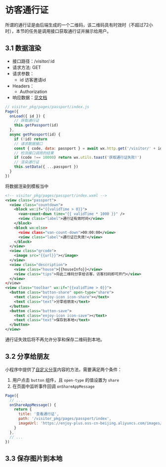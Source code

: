 # 访客通行证

所谓的通行证是由后端生成的一个二维码，该二维码具有时效时（不超过72小时），本节的任务是调用接口获取通行证并展示给用户。

## 3.1 数据渲染

- 接口路径：/visitor/:id
- 请求方法: GET
- 请求参数：
  - id 访客邀请id
- Headers：
  - Authorization
- 响应数据：[见文档](https://www.apifox.cn/apidoc/shared-8d66c345-7a9a-4844-9a5a-1201852f6faa/api-42635315)

```javascript
// visitor_pkg/pages/passport/index.js
Page({
  onLoad({ id }) {
    // 获取通行证
    this.getPassport(id)
  },
  async getPassport(id) {
    if (!id) return
    // 请求数据接口
    const { code, data: passport } = await wx.http.get('/visitor/' + id)
    // 检测接口调用的结果
    if (code !== 10000) return wx.utils.toast('获取通行证失败!')
    // 渲染通行证
    this.setData({ ...passport })
  }
})
```

将数据渲染到模板当中

```xml
<!-- visitor_pkg/pages/passport/index.wxml -->
<view class="passport">
  <view class="countdown">
    <block wx:if="{{validTime > 0}}">
      <van-count-down time="{{ validTime * 1000 }}" />
      <view class="label">通行证有效时间</view>
    </block>
    <block wx:else>
      <view class="van-count-down">00:00:00</view>
      <view class="label">通行证已失效!</view>
    </block>
  </view>
  <view class="qrcode">
    <image src="{{url}}"></image>
  </view>
  <view class="description">
    <view class="house">{{houseInfo}}</view>
    <view class="tips">将此二维码分享给访客，访客扫码即可开门</view>
  </view>
</view>
<view class="toolbar" wx:if="{{validTime > 0}}">
  <button class="button-share" open-type="share">
    <text class="enjoy-icon icon-share"></text>
    <text class="text">分享给朋友</text>
  </button>
  <button class="button-save">
    <text class="enjoy-icon icon-save"></text>
    <text class="text">保存到本地</text>
  </button>
</view>
```

通行证失效后将不再允许分享和保存二维码到本地。

## 3.2 分享给朋友

小程序中提供了[自定义分享](https://developers.weixin.qq.com/miniprogram/dev/reference/api/Page.html#onShareAppMessage-Object-object)内容的方法，需要满足两个条件：

1. 用户点击 `button` 组件，且 `open-type` 的值设置为 `share`
2. 在页面中监听事件回调 `onShareAppMessage`

```javascript
Page({
  // ...
  onShareAppMessage() {
    return {
      title: '查看通行证',
      path: '/visitor_pkg/pages/passport/index',
      imageUrl: 'https://enjoy-plus.oss-cn-beijing.aliyuncs.com/images/share_poster.png',
    }
  },
  // ...
})
```

## 3.3 保存图片到本地

